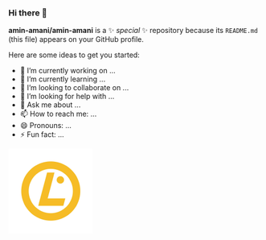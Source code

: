 ### Hi there 👋


**amin-amani/amin-amani** is a ✨ _special_ ✨ repository because its `README.md` (this file) appears on your GitHub profile.

Here are some ideas to get you started:

- 🔭 I’m currently working on ...
- 🌱 I’m currently learning ...
- 👯 I’m looking to collaborate on ...
- 🤔 I’m looking for help with ...
- 💬 Ask me about ...
- 📫 How to reach me: ...
- 😄 Pronouns: ...
- ⚡ Fun fact: ...

[![devops-essentials 2](https://github.com/amin-amani/amin-amani/blob/main/badges/LPI_logo.png)](https://cs.lpi.org/caf/Xamman/certification/verify/LPI000578930/dn6g693x2v)

